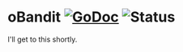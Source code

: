 # oBandit [![GoDoc](https://godoc.org/github.com/missionMeteora/oBandit?status.svg)](https://godoc.org/github.com/missionMeteora/oBandit) ![Status](https://img.shields.io/badge/status-beta-yellow.svg)

I'll get to this shortly. 